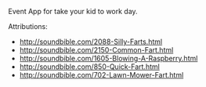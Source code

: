 Event App for take your kid to work day.


Attributions:

- http://soundbible.com/2088-Silly-Farts.html
- http://soundbible.com/2150-Common-Fart.html
- http://soundbible.com/1605-Blowing-A-Raspberry.html
- http://soundbible.com/850-Quick-Fart.html
- http://soundbible.com/702-Lawn-Mower-Fart.html